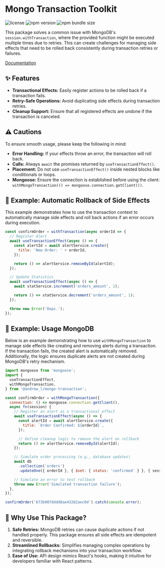 # Mongo Transaction Toolkit <!-- omit in toc -->

![license](https://img.shields.io/npm/l/%40andrew_l%2Fmongo-transaction) <!-- omit in toc -->
![npm version](https://img.shields.io/npm/v/%40andrew_l%2Fmongo-transaction) <!-- omit in toc -->
![npm bundle size](https://img.shields.io/bundlephobia/minzip/%40andrew_l%2Fmongo-transaction) <!-- omit in toc -->

This package solves a common issue with MongoDB's `session.withTransaction`, where the provided function might be executed multiple times due to retries. This can create challenges for managing side effects that need to be rolled back consistently during transaction retries or failures.

[Documentation](https://men232.github.io/toolkit/reference/@andrew_l/mongo-transaction/)

<!-- install placeholder -->

## ✨ Features

- **Transactional Effects:** Easily register actions to be rolled back if a transaction fails.
- **Retry-Safe Operations:** Avoid duplicating side effects during transaction retries.
- **Cleanup Support:** Ensure that all registered effects are undone if the transaction is canceled.

## ⚠️ Cautions

To ensure smooth usage, please keep the following in mind:

- **Error Handling:** If your effects throw an error, the transaction will roll back.
- **Calls:** Always `await` the promises returned by `useTransactionEffect()`.
- **Placement:** Do not use `useTransactionEffect()` inside nested blocks like conditionals or loops.
- **Mongoose:** Ensure the connection is established before using the client: `withMongoTransaction(() => mongoose.connection.getClient())`.

## 🚀 Example: Automatic Rollback of Side Effects

This example demonstrates how to use the transaction context to automatically manage side effects and roll back actions if an error occurs during execution.

```js
const confirmOrder = withTransaction(async orderId => {
  // Register Alert
  await useTransactionEffect(async () => {
    const alertId = await alertService.create({
      title: 'New Order: ' + orderId,
    });

    return () => alertService.removeById(alertId);
  });

  // Update Statistics
  await useTransactionEffect(async () => {
    await statService.increment('orders_amount', 1);

    return () => statService.decrement('orders_amount', 1);
  });

  throw new Error('Oops.');
});
```

## 🚀 Example: Usage MongoDB

Below is an example demonstrating how to use `withMongoTransaction` to manage side effects like creating and removing alerts during a transaction. If the transaction fails, the created alert is automatically removed. Additionally, the logic ensures duplicate alerts are not created during MongoDB's retry mechanism.

```js
import mongoose from 'mongoose';
import {
  useTransactionEffect,
  withMongoTransaction,
} from '@andrew_l/mongo-transaction';

const confirmOrder = withMongoTransaction({
  connection: () => mongoose.connection.getClient(),
  async fn(session) {
    // Register an alert as a transactional effect
    await useTransactionEffect(async () => {
      const alertId = await alertService.create({
        title: `Order Confirmed: ${orderId}`,
      });

      // Define cleanup logic to remove the alert on rollback
      return () => alertService.removeById(alertId);
    });

    // Simulate order processing (e.g., database updates)
    await db
      .collection('orders')
      .updateOne({ orderId }, { $set: { status: 'confirmed' } }, { session });

    // Simulate an error to test rollback
    throw new Error('Simulated transaction failure');
  },
});

confirmOrder('673b907dddd8ae43262aec0d').catch(console.error);
```

## 🤔 Why Use This Package?

1. **Safe Retries:** MongoDB retries can cause duplicate actions if not handled properly. This package ensures all side effects are idempotent and reversible.
2. **Streamlined Rollbacks:** Simplifies managing complex operations by integrating rollback mechanisms into your transaction workflow.
3. **Ease of Use:** API design mimics React's hooks, making it intuitive for developers familiar with React patterns.
